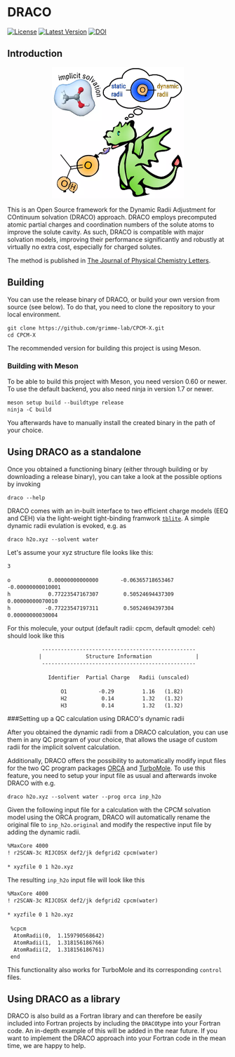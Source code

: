 # DRACO

[![License](https://img.shields.io/github/license/grimme-lab/DRACO)](https://github.com/grimme-lab/DRACO/blob/main/LICENSE)
[![Latest Version](https://img.shields.io/github/v/release/grimme-lab/DRACO)](https://github.com/grimme-lab/DRACO/releases/latest)
[![DOI](https://img.shields.io/badge/DOI-10.1021/acs.jpclett.3c03551-blue)](https://doi.org/10.1021/acs.jpclett.3c03551)

## Introduction

<div align="center">
<img src="./toc.webp" alt="Table of contents graphic for DRACO" width="300">
</div>

This is an Open Source framework for the Dynamic Radii Adjustment for COntinuum solvation (DRACO) approach. 
DRACO employs precomputed atomic partial charges and coordination numbers of the solute atoms to improve the solute cavity.
As such, DRACO is compatible with major solvation models, improving their performance significantly and robustly at virtually no extra cost, especially for charged solutes.

The method is published in [The Journal of Physical Chemistry Letters](https://doi.org/10.1021/acs.jpclett.3c03551).

## Building

You can use the release binary of DRACO, or build your own version from source (see below).
To do that, you need to clone the repository to your local environment.
```
git clone https://github.com/grimme-lab/CPCM-X.git
cd CPCM-X
```
The recommended version for building this project is using Meson.


### Building with Meson
To be able to build this project with Meson, you need version 0.60 or newer.
To use the default backend, you also need ninja in version 1.7 or newer.
```
meson setup build --buildtype release
ninja -C build
```
You afterwards have to manually install the created binary in the path of your choice.

## Using DRACO as a standalone

Once you obtained a functioning binary (either through building or by downloading a release binary), you can take a look at the possible options by invoking
```
draco --help
```
DRACO comes with an in-built interface to two efficient charge models (EEQ and CEH) via the light-weight tight-binding framwork [``tblite``](https://github.com/tblite/tblite).
A simple dynamic radii evulation is evoked, e.g. as
```
draco h2o.xyz --solvent water
```
Let's assume your xyz structure file looks like this:
```
3

o            0.00000000000000       -0.06365718653467       -0.00000000010001
h            0.77223547167307        0.50524694437309        0.00000000070010
h           -0.77223547197311        0.50524694397304        0.00000000030004
```
For this molecule, your output (default radii: cpcm, default qmodel: ceh) should look like this
```
           -------------------------------------------------
          |              Structure Information              |
           -------------------------------------------------

             Identifier  Partial Charge   Radii (unscaled)

                 O1          -0.29         1.16   (1.82)
                 H2           0.14         1.32   (1.32)
                 H3           0.14         1.32   (1.32)

```

###Setting up a QC calculation using DRACO's dynamic radii

After you obtained the dynamic radii from a DRACO calculation, you can use them in any QC program of your choice, that allows the usage of custom radii for the implicit solvent calculation.

Additionally, DRACO offers the possibility to automatically modify input files for the two QC program packages [ORCA](https://orcaforum.kofo.mpg.de/app.php/portal) and [TurboMole](https://www.turbomole.org/). To use this feature, you need to setup your input file as usual and afterwards invoke DRACO with e.g.
```
draco h2o.xyz --solvent water --prog orca inp_h2o
```

Given the following input file for a calculation with the CPCM solvation model using the ORCA program, DRACO will automatically rename the original file to ``inp_h2o.original`` and modify the respective input file by adding the dynamic radii.

```
%MaxCore 4000
! r2SCAN-3c RIJCOSX def2/jk defgrid2 cpcm(water)

* xyzfile 0 1 h2o.xyz
```
The resulting ``inp_h2o`` input file will look like this
```
%MaxCore 4000
! r2SCAN-3c RIJCOSX def2/jk defgrid2 cpcm(water)

* xyzfile 0 1 h2o.xyz

 %cpcm
  AtomRadii(0,  1.159790568642)
  AtomRadii(1,  1.318156186766)
  AtomRadii(2,  1.318156186761)
 end
```

This functionality also works for TurboMole and its corresponding ``control`` files.


## Using DRACO as a library

DRACO is also build as a Fortran library and can therefore be easily included into Fortran projects by including the ``DRACO``type into your Fortran code. An in-depth example of this will be added in the near future. If you want to implement the DRACO approach into your Fortran code in the mean time, we are happy to help.




